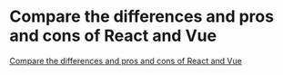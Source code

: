 # Compare the differences and pros and cons of React and Vue
[Compare the differences and pros and cons of React and Vue](https://aiwithcloud.com/2022/09/19/compare_the_differences_and_pros_and_cons_of_react_and_vue/)